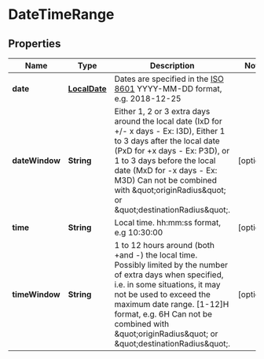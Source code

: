 # DateTimeRange

## Properties
Name | Type | Description | Notes
------------ | ------------- | ------------- | -------------
**date** | [**LocalDate**](LocalDate.md) | Dates are specified in the [ISO 8601](https://en.wikipedia.org/wiki/ISO_8601) YYYY-MM-DD format, e.g. 2018-12-25 | 
**dateWindow** | **String** | Either 1, 2 or 3 extra days around the local date (IxD for +/- x days - Ex: I3D), Either 1 to 3 days after the local date (PxD for +x days - Ex: P3D), or 1 to 3 days before the local date (MxD for -x days - Ex: M3D)  Can not be combined with \&quot;originRadius\&quot; or \&quot;destinationRadius\&quot;.  |  [optional]
**time** | **String** | Local time. hh:mm:ss format, e.g 10:30:00 |  [optional]
**timeWindow** | **String** | 1 to 12 hours around (both +and -) the local time. Possibly limited by the number of extra days when specified, i.e.  in some situations, it may not be used to exceed the maximum date range. [1-12]H format, e.g. 6H  Can not be combined with \&quot;originRadius\&quot; or \&quot;destinationRadius\&quot;.  |  [optional]
